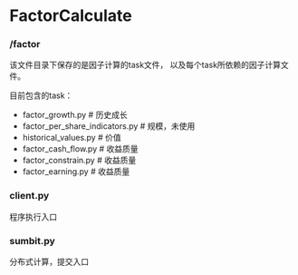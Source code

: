 # FactorCalculate

### /factor

该文件目录下保存的是因子计算的task文件， 以及每个task所依赖的因子计算文件。

目前包含的task：

- factor_growth.py  # 历史成长
- factor_per_share_indicators.py  # 规模，未使用
- historical_values.py  # 价值
- factor_cash_flow.py  # 收益质量
- factor_constrain.py  # 收益质量
- factor_earning.py  # 收益质量

### client.py

程序执行入口

### sumbit.py

分布式计算，提交入口
